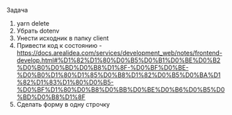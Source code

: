 Задача

1. yarn delete
2. Убрать dotenv
3. Унести исходник в папку client
4. Привести код к состоянию - https://docs.arealidea.com/services/development_web/notes/frontend-develop.html#%D1%82%D1%80%D0%B5%D0%B1%D0%BE%D0%B2%D0%B0%D0%BD%D0%B8%D1%8F-%D0%BF%D0%BE-%D0%B0%D1%80%D1%85%D0%B8%D1%82%D0%B5%D0%BA%D1%82%D1%83%D1%80%D0%B5-%D0%BF%D1%80%D0%B8%D0%BB%D0%BE%D0%B6%D0%B5%D0%BD%D0%B8%D1%8F
5. Сделать форму в одну строчку